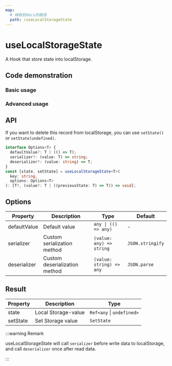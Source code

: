 ```yaml
---
map:
  # 映射到docs的路径
  path: /useLocalStorageState
---
```


# useLocalStorageState

A Hook that store state into localStorage.

## Code demonstration

### Basic usage

<demo src="useLocalStorageState/demo.vue"
  language="vue"
  title="Store state into localStorage"
  desc="Refresh this page and you will get the state from localStorage."> </demo>

### Advanced usage

<demo src="useLocalStorageState/demo1.vue"
  language="vue"
  title="Store complex types of data"
  desc="useLocalStorageState will do the serialization and deserialization work automatically."> </demo>

## API

If you want to delete this record from localStorage, you can use `setState()` or `setState(undefined)`.

```typescript
interface Options<T> {
  defaultValue?: T | (() => T);
  serializer?: (value: T) => string;
  deserializer?: (value: string) => T;
}
const [state, setState] = useLocalStorageState<T>(
  key: string,
  options: Options<T>
): [T?, (value?: T | ((previousState: T) => T)) => void];
```

## Options

| Property     | Description                   | Type                     | Default          |
| ------------ | ----------------------------- | ------------------------ | ---------------- |
| defaultValue | Default value                 | `any \| (() => any)`     | -                |
| serializer   | Custom serialization method   | `(value: any) => string` | `JSON.stringify` |
| deserializer | Custom deserialization method | `(value: string) => any` | `JSON.parse`     |

## Result

| Property | Description         | Type                      |
| -------- | ------------------- | ------------------------- |
| state    | Local Storage-value | `Ref<any` \| `undefined>` |
| setState | Set Storage value   | `SetState`                |

:::warning Remark

useLocalStorageState will call `serializer` before write data to localStorage, and call `deserializer` once after read data.

:::

